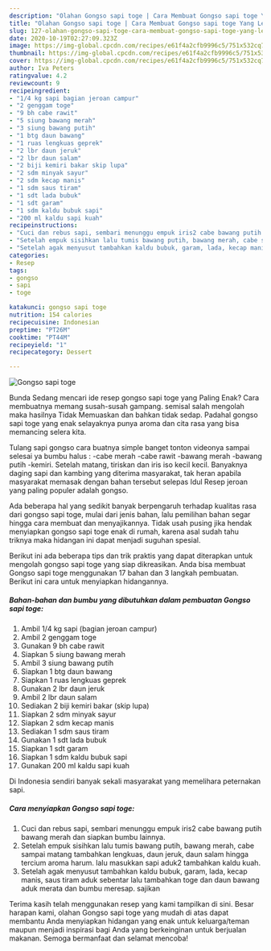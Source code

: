 ```yaml
---
description: "Olahan Gongso sapi toge | Cara Membuat Gongso sapi toge Yang Lezat"
title: "Olahan Gongso sapi toge | Cara Membuat Gongso sapi toge Yang Lezat"
slug: 127-olahan-gongso-sapi-toge-cara-membuat-gongso-sapi-toge-yang-lezat
date: 2020-10-19T02:27:09.323Z
image: https://img-global.cpcdn.com/recipes/e61f4a2cfb9996c5/751x532cq70/gongso-sapi-toge-foto-resep-utama.jpg
thumbnail: https://img-global.cpcdn.com/recipes/e61f4a2cfb9996c5/751x532cq70/gongso-sapi-toge-foto-resep-utama.jpg
cover: https://img-global.cpcdn.com/recipes/e61f4a2cfb9996c5/751x532cq70/gongso-sapi-toge-foto-resep-utama.jpg
author: Iva Peters
ratingvalue: 4.2
reviewcount: 9
recipeingredient:
- "1/4 kg sapi bagian jeroan campur"
- "2 genggam toge"
- "9 bh cabe rawit"
- "5 siung bawang merah"
- "3 siung bawang putih"
- "1 btg daun bawang"
- "1 ruas lengkuas geprek"
- "2 lbr daun jeruk"
- "2 lbr daun salam"
- "2 biji kemiri bakar skip lupa"
- "2 sdm minyak sayur"
- "2 sdm kecap manis"
- "1 sdm saus tiram"
- "1 sdt lada bubuk"
- "1 sdt garam"
- "1 sdm kaldu bubuk sapi"
- "200 ml kaldu sapi kuah"
recipeinstructions:
- "Cuci dan rebus sapi, sembari menunggu empuk iris2 cabe bawang putih bawang merah dan siapkan bumbu lainnya."
- "Setelah empuk sisihkan lalu tumis bawang putih, bawang merah, cabe sampai matang tambahkan lengkuas, daun jeruk, daun salam hingga tercium aroma harum. lalu masukkan sapi aduk2 tambahkan kaldu kuah."
- "Setelah agak menyusut tambahkan kaldu bubuk, garam, lada, kecap manis, saus tiram aduk sebentar lalu tambahkan toge dan daun bawang aduk merata dan bumbu meresap. sajikan"
categories:
- Resep
tags:
- gongso
- sapi
- toge

katakunci: gongso sapi toge 
nutrition: 154 calories
recipecuisine: Indonesian
preptime: "PT26M"
cooktime: "PT44M"
recipeyield: "1"
recipecategory: Dessert

---
```



![Gongso sapi toge](https://img-global.cpcdn.com/recipes/e61f4a2cfb9996c5/751x532cq70/gongso-sapi-toge-foto-resep-utama.jpg)

Bunda Sedang mencari ide resep gongso sapi toge yang Paling Enak? Cara membuatnya memang susah-susah gampang. semisal salah mengolah maka hasilnya Tidak Memuaskan dan bahkan tidak sedap. Padahal gongso sapi toge yang enak selayaknya punya aroma dan cita rasa yang bisa memancing selera kita.

Tulang sapi gongso cara buatnya simple banget tonton videonya sampai selesai ya bumbu halus : -cabe merah -cabe rawit -bawang merah -bawang putih -kemiri. Setelah matang, tiriskan dan iris iso kecil kecil. Banyaknya daging sapi dan kambing yang diterima masyarakat, tak heran apabila masyarakat memasak dengan bahan tersebut selepas Idul Resep jeroan yang paling populer adalah gongso.

Ada beberapa hal yang sedikit banyak berpengaruh terhadap kualitas rasa dari gongso sapi toge, mulai dari jenis bahan, lalu pemilihan bahan segar hingga cara membuat dan menyajikannya. Tidak usah pusing jika hendak menyiapkan gongso sapi toge enak di rumah, karena asal sudah tahu triknya maka hidangan ini dapat menjadi suguhan spesial.


Berikut ini ada beberapa tips dan trik praktis yang dapat diterapkan untuk mengolah gongso sapi toge yang siap dikreasikan. Anda bisa membuat Gongso sapi toge menggunakan 17 bahan dan 3 langkah pembuatan. Berikut ini cara untuk menyiapkan hidangannya.

<!--inarticleads1-->

##### Bahan-bahan dan bumbu yang dibutuhkan dalam pembuatan Gongso sapi toge:

1. Ambil 1/4 kg sapi (bagian jeroan campur)
1. Ambil 2 genggam toge
1. Gunakan 9 bh cabe rawit
1. Siapkan 5 siung bawang merah
1. Ambil 3 siung bawang putih
1. Siapkan 1 btg daun bawang
1. Siapkan 1 ruas lengkuas geprek
1. Gunakan 2 lbr daun jeruk
1. Ambil 2 lbr daun salam
1. Sediakan 2 biji kemiri bakar (skip lupa)
1. Siapkan 2 sdm minyak sayur
1. Siapkan 2 sdm kecap manis
1. Sediakan 1 sdm saus tiram
1. Gunakan 1 sdt lada bubuk
1. Siapkan 1 sdt garam
1. Siapkan 1 sdm kaldu bubuk sapi
1. Gunakan 200 ml kaldu sapi kuah


Di Indonesia sendiri banyak sekali masyarakat yang memelihara peternakan sapi. 

<!--inarticleads2-->

##### Cara menyiapkan Gongso sapi toge:

1. Cuci dan rebus sapi, sembari menunggu empuk iris2 cabe bawang putih bawang merah dan siapkan bumbu lainnya.
1. Setelah empuk sisihkan lalu tumis bawang putih, bawang merah, cabe sampai matang tambahkan lengkuas, daun jeruk, daun salam hingga tercium aroma harum. lalu masukkan sapi aduk2 tambahkan kaldu kuah.
1. Setelah agak menyusut tambahkan kaldu bubuk, garam, lada, kecap manis, saus tiram aduk sebentar lalu tambahkan toge dan daun bawang aduk merata dan bumbu meresap. sajikan




Terima kasih telah menggunakan resep yang kami tampilkan di sini. Besar harapan kami, olahan Gongso sapi toge yang mudah di atas dapat membantu Anda menyiapkan hidangan yang enak untuk keluarga/teman maupun menjadi inspirasi bagi Anda yang berkeinginan untuk berjualan makanan. Semoga bermanfaat dan selamat mencoba!
